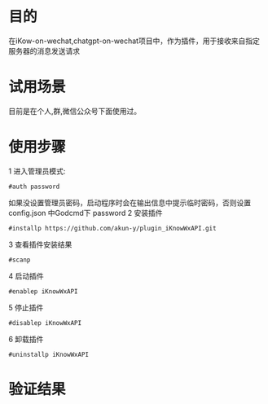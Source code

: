 # 目的
在iKow-on-wechat,chatgpt-on-wechat项目中，作为插件，用于接收来自指定服务器的消息发送请求

# 试用场景
目前是在个人,群,微信公众号下面使用过。

# 使用步骤
1 进入管理员模式:
```
#auth password
```
如果没设置管理员密码，启动程序时会在输出信息中提示临时密码，否则设置 config.json 中Godcmd下 password
2 安装插件
```
#installp https://github.com/akun-y/plugin_iKnowWxAPI.git

```
3 查看插件安装结果
```
#scanp
```
4 启动插件
```
#enablep iKnowWxAPI
```
5 停止插件
```
#disablep iKnowWxAPI
```
6 卸载插件
```
#uninstallp iKnowWxAPI
```


# 验证结果
